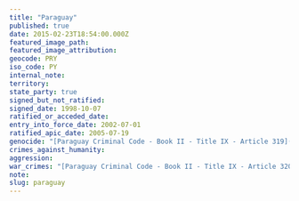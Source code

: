 ```yaml
---
title: "Paraguay"
published: true
date: 2015-02-23T18:54:00.000Z
featured_image_path:
featured_image_attribution:
geocode: PRY
iso_code: PY
internal_note:
territory:
state_party: true
signed_but_not_ratified:
signed_date: 1998-10-07
ratified_or_acceded_date:
entry_into_force_date: 2002-07-01
ratified_apic_date: 2005-07-19
genocide: "[Paraguay Criminal Code - Book II - Title IX - Article 319](https://iccdb.hrlc.net/data/doc/361/)"
crimes_against_humanity:
aggression:
war_crimes: "[Paraguay Criminal Code - Book II - Title IX - Article 320](https://iccdb.hrlc.net/data/doc/361/)"
note:
slug: paraguay
---
```

